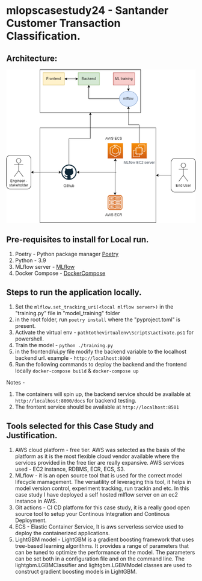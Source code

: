 # mlopscasestudy24 - Santander Customer Transaction Classification.

## Architecture:
![Example image](./assets/uber_challenge.png)

## Pre-requisites to install for Local run.
1. Poetry - Python package manager [Poetry](https://python-poetry.org/docs/#installation)
2. Python - 3.9
3. MLflow server - [MLflow](https://mlflow.org/docs/latest/tracking/tutorials/local-database.html)
4. Docker Compose - [DockerCompose](https://docs.docker.com/compose/install/)

## Steps to run the application locally.
1. Set the `mlflow.set_tracking_uri(<local mlflow server>)` in the "training.py" file in "model_training" folder
2. in the root folder, run `poetry install` where the "pyproject.toml" is present.
3. Activate the virtual env - `pathtothevirtualenv\Scripts\activate.ps1` for powershell.
4. Train the model - `python ./training.py`
5. in the frontend/ui.py file modify the backend variable to the localhost backend url. example - `http://localhost:8000` 
6. Run the following commands to deploy the backend and the frontend locally `docker-compose build` & `docker-compose up`

Notes - 
1. The containers will spin up, the backend service should be available at `http://localhost:8000/docs` for backend testing.
2. The frontent service should be available at `http://localhost:8501`

## Tools selected for this Case Study and Justification.
1. AWS cloud platform - free tier. AWS was selected as the basis of the platform as it is the most flexible cloud vendor available where the services provided in the free tier are really expansive. AWS services used  - EC2 instance, RDBMS, ECR, ECS, S3.
2. MLflow - it is an open source tool that is used for the correct model lifecycle mamagement. The versatility of leveraging this tool, it helps in model version control, experiment tracking, run trackin and etc. In this case study I have deployed a self hosted mlflow server on an ec2 instance in AWS.
3. Git actions - CI CD platform for this case study, it is a really good open source tool to setup your Continous Integration and Continous Deployment.
4. ECS - Elastic Container Service, It is aws serverless service used to deploy the containerized applications.
5. LightGBM model - LightGBM is a gradient boosting framework that uses tree-based learning algorithms. It provides a range of parameters that can be tuned to optimize the performance of the model. The parameters can be set both in a configuration file and on the command line. The lightgbm.LGBMClassifier and lightgbm.LGBMModel classes are used to construct gradient boosting models in LightGBM.
